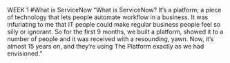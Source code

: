 WEEK 1
#What is ServiceNow 
“What is ServiceNow? It’s a platform; a piece of technology that lets people automate workflow in a business. It was infuriating to me that IT people could make regular business people feel so silly or ignorant. So for the first 9 months, we built a platform, showed it to a number of people and it was received with a resounding, yawn. Now, it’s almost 15 years on, and they’re using The Platform exactly as we had envisioned.”
